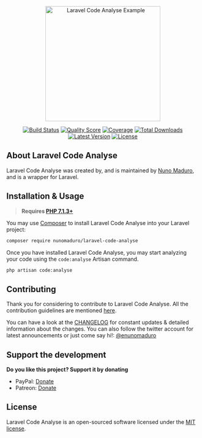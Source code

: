 <p align="center">
    <img src="https://raw.githubusercontent.com/laravel-code-analyse/master/docs/example.png" alt="Laravel Code Analyse Example" height="300">
</p>

<p align="center">
  <a href="https://travis-ci.org/laravel-code-analyse"><img src="https://img.shields.io/travis/laravel-code-analyse/master.svg" alt="Build Status"></img></a>
  <a href="https://scrutinizer-ci.com/g/laravel-code-analyse"><img src="https://img.shields.io/scrutinizer/g/laravel-code-analyse.svg" alt="Quality Score"></img></a>
  <a href="https://scrutinizer-ci.com/g/laravel-code-analyse"><img src="https://img.shields.io/scrutinizer/coverage/g/laravel-code-analyse.svg" alt="Coverage"></img></a>
  <a href="https://packagist.org/packages/laravel-code-analyse"><img src="https://poser.pugx.org/laravel-code-analyse/d/total.svg" alt="Total Downloads"></a>
  <a href="https://packagist.org/packages/laravel-code-analyse"><img src="https://poser.pugx.org/laravel-code-analyse/v/stable.svg" alt="Latest Version"></a>
  <a href="https://packagist.org/packages/laravel-code-analyse"><img src="https://poser.pugx.org/laravel-code-analyse/license.svg" alt="License"></a>
</p>

## About Laravel Code Analyse

Laravel Code Analyse was created by, and is maintained by [Nuno Maduro](https://github.com/nunomaduro), and is a [](https://github.com/phpstan/phpstan) wrapper for Laravel.

## Installation & Usage

> **Requires [PHP 7.1.3+](https://php.net/releases/)**

You may use [Composer](https://getcomposer.org) to install Laravel Code Analyse into your Laravel project:
```bash
composer require nunomaduro/laravel-code-analyse
```

Once you have installed Laravel Code Analyse, you may start analyzing your code using the `code:analyse` Artisan command.
```bash
php artisan code:analyse
```

## Contributing

Thank you for considering to contribute to Laravel Code Analyse. All the contribution guidelines are mentioned [here](CONTRIBUTING.md).

You can have a look at the [CHANGELOG](CHANGELOG.md) for constant updates & detailed information about the changes. You can also follow the twitter account for latest announcements or just come say hi!: [@enunomaduro](https://twitter.com/enunomaduro)

## Support the development
**Do you like this project? Support it by donating**

- PayPal: [Donate](https://www.paypal.com/cgi-bin/webscr?cmd=_s-xclick&hosted_button_id=66BYDWAT92N6L)
- Patreon: [Donate](https://www.patreon.com/nunomaduro)

## License

Laravel Code Analyse is an open-sourced software licensed under the [MIT license](LICENSE.md).
